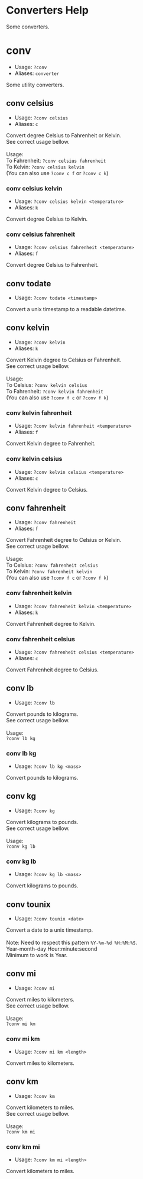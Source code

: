 # Converters Help

Some converters.

# conv
 - Usage: `?conv `
 - Aliases: `converter`

Some utility converters.

## conv celsius
 - Usage: `?conv celsius `
 - Aliases: `c`

Convert degree Celsius to Fahrenheit or Kelvin.<br/>See correct usage bellow.<br/><br/>Usage:<br/>To Fahrenheit: `?conv celsius fahrenheit`<br/>To Kelvin: `?conv celsius kelvin`<br/>(You can also use `?conv c f` or `?conv c k`)

### conv celsius kelvin
 - Usage: `?conv celsius kelvin <temperature> `
 - Aliases: `k`

Convert degree Celsius to Kelvin.

### conv celsius fahrenheit
 - Usage: `?conv celsius fahrenheit <temperature> `
 - Aliases: `f`

Convert degree Celsius to Fahrenheit.

## conv todate
 - Usage: `?conv todate <timestamp> `

Convert a unix timestamp to a readable datetime.

## conv kelvin
 - Usage: `?conv kelvin `
 - Aliases: `k`

Convert Kelvin degree to Celsius or Fahrenheit.<br/>See correct usage bellow.<br/><br/>Usage:<br/>To Celsius: `?conv kelvin celsius`<br/>To Fahrenheit: `?conv kelvin fahrenheit`<br/>(You can also use `?conv f c` or `?conv f k`)

### conv kelvin fahrenheit
 - Usage: `?conv kelvin fahrenheit <temperature> `
 - Aliases: `f`

Convert Kelvin degree to Fahrenheit.

### conv kelvin celsius
 - Usage: `?conv kelvin celsius <temperature> `
 - Aliases: `c`

Convert Kelvin degree to Celsius.

## conv fahrenheit
 - Usage: `?conv fahrenheit `
 - Aliases: `f`

Convert Fahrenheit degree to Celsius or Kelvin.<br/>See correct usage bellow.<br/><br/>Usage:<br/>To Celsius: `?conv fahrenheit celsius`<br/>To Kelvin: `?conv fahrenheit kelvin`<br/>(You can also use `?conv f c` or `?conv f k`)

### conv fahrenheit kelvin
 - Usage: `?conv fahrenheit kelvin <temperature> `
 - Aliases: `k`

Convert Fahrenheit degree to Kelvin.

### conv fahrenheit celsius
 - Usage: `?conv fahrenheit celsius <temperature> `
 - Aliases: `c`

Convert Fahrenheit degree to Celsius.

## conv lb
 - Usage: `?conv lb `

Convert pounds to kilograms.<br/>See correct usage bellow.<br/><br/>Usage:<br/>`?conv lb kg`

### conv lb kg
 - Usage: `?conv lb kg <mass> `

Convert pounds to kilograms.

## conv kg
 - Usage: `?conv kg `

Convert kilograms to pounds.<br/>See correct usage bellow.<br/><br/>Usage:<br/>`?conv kg lb`

### conv kg lb
 - Usage: `?conv kg lb <mass> `

Convert kilograms to pounds.

## conv tounix
 - Usage: `?conv tounix <date> `

Convert a date to a unix timestamp.<br/><br/>Note: Need to respect this pattern `%Y-%m-%d %H:%M:%S`.<br/>Year-month-day Hour:minute:second<br/>Minimum to work is Year.

## conv mi
 - Usage: `?conv mi `

Convert miles to kilometers.<br/>See correct usage bellow.<br/><br/>Usage:<br/>`?conv mi km`

### conv mi km
 - Usage: `?conv mi km <length> `

Convert miles to kilometers.

## conv km
 - Usage: `?conv km `

Convert kilometers to miles.<br/>See correct usage bellow.<br/><br/>Usage:<br/>`?conv km mi`

### conv km mi
 - Usage: `?conv km mi <length> `

Convert kilometers to miles.

